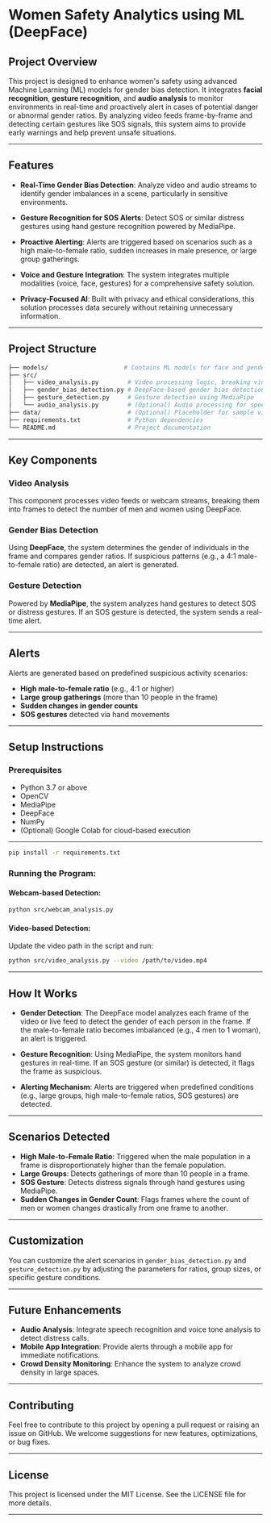 # **Women Safety Analytics using ML (DeepFace)**

## **Project Overview**
This project is designed to enhance women's safety using advanced Machine Learning (ML) models for gender bias detection. It integrates **facial recognition**, **gesture recognition**, and **audio analysis** to monitor environments in real-time and proactively alert in cases of potential danger or abnormal gender ratios. By analyzing video feeds frame-by-frame and detecting certain gestures like SOS signals, this system aims to provide early warnings and help prevent unsafe situations.

---

## **Features**

- **Real-Time Gender Bias Detection**: Analyze video and audio streams to identify gender imbalances in a scene, particularly in sensitive environments.
  
- **Gesture Recognition for SOS Alerts**: Detect SOS or similar distress gestures using hand gesture recognition powered by MediaPipe.
  
- **Proactive Alerting**: Alerts are triggered based on scenarios such as a high male-to-female ratio, sudden increases in male presence, or large group gatherings.

- **Voice and Gesture Integration**: The system integrates multiple modalities (voice, face, gestures) for a comprehensive safety solution.

- **Privacy-Focused AI**: Built with privacy and ethical considerations, this solution processes data securely without retaining unnecessary information.

---

## **Project Structure**

```bash
├── models/                     # Contains ML models for face and gender detection
├── src/
│   ├── video_analysis.py        # Video processing logic, breaking video into frames for analysis
│   ├── gender_bias_detection.py # DeepFace-based gender bias detection
│   ├── gesture_detection.py     # Gesture detection using MediaPipe
│   └── audio_analysis.py        # (Optional) Audio processing for speech recognition
├── data/                        # (Optional) Placeholder for sample videos or images
├── requirements.txt             # Python dependencies
└── README.md                    # Project documentation
```

---

## **Key Components**

### **Video Analysis**
This component processes video feeds or webcam streams, breaking them into frames to detect the number of men and women using DeepFace.

### **Gender Bias Detection**
Using **DeepFace**, the system determines the gender of individuals in the frame and compares gender ratios. If suspicious patterns (e.g., a 4:1 male-to-female ratio) are detected, an alert is generated.

### **Gesture Detection**
Powered by **MediaPipe**, the system analyzes hand gestures to detect SOS or distress gestures. If an SOS gesture is detected, the system sends a real-time alert.

---

## **Alerts**

Alerts are generated based on predefined suspicious activity scenarios:

- **High male-to-female ratio** (e.g., 4:1 or higher)
- **Large group gatherings** (more than 10 people in the frame)
- **Sudden changes in gender counts**
- **SOS gestures** detected via hand movements

---

## **Setup Instructions**

### **Prerequisites**

- Python 3.7 or above
- OpenCV
- MediaPipe
- DeepFace
- NumPy
- (Optional) Google Colab for cloud-based execution

---


```bash
pip install -r requirements.txt
```

### **Running the Program**:

#### **Webcam-based Detection**:
```bash
python src/webcam_analysis.py
```

#### **Video-based Detection**:
Update the video path in the script and run:
```bash
python src/video_analysis.py --video /path/to/video.mp4
```

---

## **How It Works**

- **Gender Detection**: The DeepFace model analyzes each frame of the video or live feed to detect the gender of each person in the frame. If the male-to-female ratio becomes imbalanced (e.g., 4 men to 1 woman), an alert is triggered.

- **Gesture Recognition**: Using MediaPipe, the system monitors hand gestures in real-time. If an SOS gesture (or similar) is detected, it flags the frame as suspicious.

- **Alerting Mechanism**: Alerts are triggered when predefined conditions (e.g., large groups, high male-to-female ratios, SOS gestures) are detected.

---

## **Scenarios Detected**

- **High Male-to-Female Ratio**: Triggered when the male population in a frame is disproportionately higher than the female population.
- **Large Groups**: Detects gatherings of more than 10 people in a frame.
- **SOS Gesture**: Detects distress signals through hand gestures using MediaPipe.
- **Sudden Changes in Gender Count**: Flags frames where the count of men or women changes drastically from one frame to another.

---

## **Customization**

You can customize the alert scenarios in `gender_bias_detection.py` and `gesture_detection.py` by adjusting the parameters for ratios, group sizes, or specific gesture conditions.

---

## **Future Enhancements**

- **Audio Analysis**: Integrate speech recognition and voice tone analysis to detect distress calls.
- **Mobile App Integration**: Provide alerts through a mobile app for immediate notifications.
- **Crowd Density Monitoring**: Enhance the system to analyze crowd density in large spaces.

---

## **Contributing**

Feel free to contribute to this project by opening a pull request or raising an issue on GitHub. We welcome suggestions for new features, optimizations, or bug fixes.

---

## **License**

This project is licensed under the MIT License. See the LICENSE file for more details.

---


